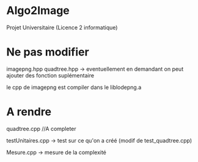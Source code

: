 # Algo2Image
Projet Universitaire (Licence 2 informatique)

# Ne pas modifier
imagepng.hpp
quadtree.hpp -> eventuellement en demandant on peut ajouter des fonction suplémentaire

le cpp de imagepng est compiler dans le liblodepng.a

# A rendre
quadtree.cpp //A completer

testUnitaires.cpp -> test sur ce qu'on a créé (modif de test_quadtree.cpp)

Mesure.cpp -> mesure de la complexité
